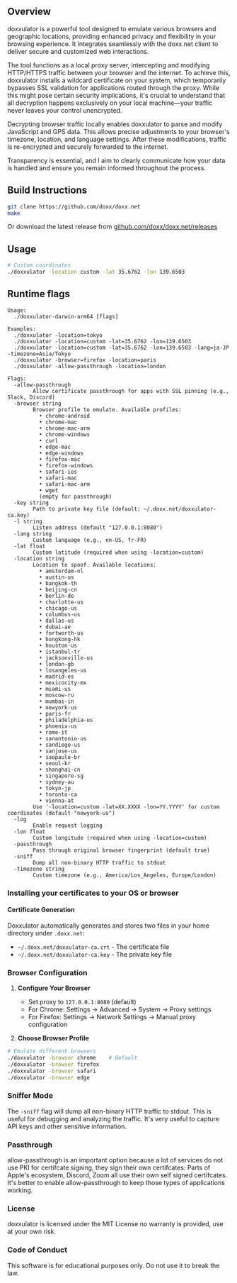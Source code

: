 ## Overview

doxxulator is a powerful tool designed to emulate various browsers and geographic locations, providing enhanced privacy and flexibility in your browsing experience. It integrates seamlessly with the doxx.net client to deliver secure and customized web interactions.

The tool functions as a local proxy server, intercepting and modifying HTTP/HTTPS traffic between your browser and the internet. To achieve this, doxxulator installs a wildcard certificate on your system, which temporarily bypasses SSL validation for applications routed through the proxy. While this might pose certain security implications, it's crucial to understand that all decryption happens exclusively on your local machine—your traffic never leaves your control unencrypted.

Decrypting browser traffic locally enables doxxulator to parse and modify JavaScript and GPS data. This allows precise adjustments to your browser's timezone, location, and language settings. After these modifications, traffic is re-encrypted and securely forwarded to the internet.

Transparency is essential, and I aim to clearly communicate how your data is handled and ensure you remain informed throughout the process.

## Build Instructions

```bash
git clone https://github.com/doxx/doxx.net
make
```

Or download the latest release from [github.com/doxx/doxx.net/releases](https://github.com/doxx/doxx.net/releases)

## Usage

```bash
# Custom coordinates
./doxxulator -location custom -lat 35.6762 -lon 139.6503
```

## Runtime flags

```
Usage:
  ./doxxulator-darwin-arm64 [flags]

Examples:
  ./doxxulator -location=tokyo
  ./doxxulator -location=custom -lat=35.6762 -lon=139.6503
  ./doxxulator -location=custom -lat=35.6762 -lon=139.6503 -lang=ja-JP -timezone=Asia/Tokyo
  ./doxxulator -browser=firefox -location=paris
  ./doxxulator -allow-passthrough -location=london

Flags:
  -allow-passthrough
    	Allow certificate passthrough for apps with SSL pinning (e.g., Slack, Discord)
  -browser string
    	Browser profile to emulate. Available profiles:
    	  • chrome-android
    	  • chrome-mac
    	  • chrome-mac-arm
    	  • chrome-windows
    	  • curl
    	  • edge-mac
    	  • edge-windows
    	  • firefox-mac
    	  • firefox-windows
    	  • safari-ios
    	  • safari-mac
    	  • safari-mac-arm
    	  • wget
    	  (empty for passthrough)
  -key string
    	Path to private key file (default: ~/.doxx.net/doxxulator-ca.key) 
  -l string
    	Listen address (default "127.0.0.1:8080")
  -lang string
    	Custom language (e.g., en-US, fr-FR)
  -lat float
    	Custom latitude (required when using -location=custom)
  -location string
    	Location to spoof. Available locations:
    	  • amsterdam-nl
    	  • austin-us
    	  • bangkok-th
    	  • beijing-cn
    	  • berlin-de
    	  • charlotte-us
    	  • chicago-us
    	  • columbus-us
    	  • dallas-us
    	  • dubai-ae
    	  • fortworth-us
    	  • hongkong-hk
    	  • houston-us
    	  • istanbul-tr
    	  • jacksonville-us
    	  • london-gb
    	  • losangeles-us
    	  • madrid-es
    	  • mexicocity-mx
    	  • miami-us
    	  • moscow-ru
    	  • mumbai-in
    	  • newyork-us
    	  • paris-fr
    	  • philadelphia-us
    	  • phoenix-us
    	  • rome-it
    	  • sanantonio-us
    	  • sandiego-us
    	  • sanjose-us
    	  • saopaulo-br
    	  • seoul-kr
    	  • shanghai-cn
    	  • singapore-sg
    	  • sydney-au
    	  • tokyo-jp
    	  • toronto-ca
    	  • vienna-at
    	Use '-location=custom -lat=XX.XXXX -lon=YY.YYYY' for custom coordinates (default "newyork-us")
  -log
    	Enable request logging
  -lon float
    	Custom longitude (required when using -location=custom)
  -passthrough
    	Pass through original browser fingerprint (default true)
  -sniff
    	Dump all non-binary HTTP traffic to stdout
  -timezone string
    	Custom timezone (e.g., America/Los_Angeles, Europe/London)
```

### Installing your certificates to your OS or browser

#### Certificate Generation
Doxxulator automatically generates and stores two files in your home directory under `.doxx.net`:
- `~/.doxx.net/doxxulator-ca.crt` - The certificate file
- `~/.doxx.net/doxxulator-ca.key` - The private key file

### Browser Configuration

1. **Configure Your Browser**
   - Set proxy to `127.0.0.1:8080` (default)
   - For Chrome: Settings → Advanced → System → Proxy settings
   - For Firefox: Settings → Network Settings → Manual proxy configuration

2. **Choose Browser Profile**
```bash
# Emulate different browsers
./doxxulator -browser chrome    # Default
./doxxulator -browser firefox
./doxxulator -browser safari
./doxxulator -browser edge
```

### Sniffer Mode
The `-sniff` flag will dump all non-binary HTTP traffic to stdout. This is useful for debugging and analyzing the traffic. It's very useful to capture API keys and other sensitive information.

### Passthrough 
allow-passthrough is an important option because a lot of services do not use PKI for certifcate signing, they sign their own certifcates: Parts of Apple's ecosystem, Discord, Zoom all use their own self signed certifcates. It's better to enable allow-passthrough to keep those types of applications working. 

### License 
doxxulator is licensed under the MIT License no warranty is provided, use at your own risk.

### Code of Conduct
This software is for educational purposes only. Do not use it to break the law.
